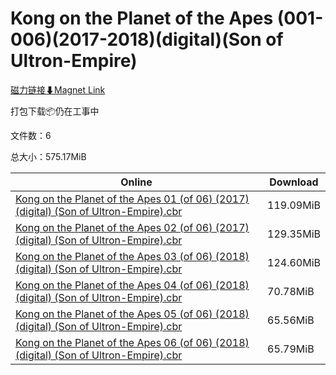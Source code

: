 # Kong on the Planet of the Apes (001-006)(2017-2018)(digital)(Son of Ultron-Empire)

[磁力链接⬇Magnet Link](magnet:?xt=urn:btih:52ec851f48f189aad90ff797d3d7d99681672fa0&dn=Kong%20on%20the%20Planet%20of%20the%20Apes%20%28001-006%29%282017-2018%29%28digital%29%28Son%20of%20Ultron-Empire%29)

打包下载📦仍在工事中

文件数：6

总大小：575.17MiB

Online | Download
--- | ---
[Kong on the Planet of the Apes 01 (of 06) (2017) (digital) (Son of Ultron-Empire).cbr](https://github.com/alicewish/markdown/blob/master/comic/Kong-on-Planet-of-Apes-01-of-06-2017-digital-Son-of-Ultron-Empire-cbr.md) | 119.09MiB
[Kong on the Planet of the Apes 02 (of 06) (2017) (digital) (Son of Ultron-Empire).cbr](https://github.com/alicewish/markdown/blob/master/comic/Kong-on-Planet-of-Apes-02-of-06-2017-digital-Son-of-Ultron-Empire-cbr.md) | 129.35MiB
[Kong on the Planet of the Apes 03 (of 06) (2018) (digital) (Son of Ultron-Empire).cbr](https://github.com/alicewish/markdown/blob/master/comic/Kong-on-Planet-of-Apes-03-of-06-2018-digital-Son-of-Ultron-Empire-cbr.md) | 124.60MiB
[Kong on the Planet of the Apes 04 (of 06) (2018) (digital) (Son of Ultron-Empire).cbr](https://github.com/alicewish/markdown/blob/master/comic/Kong-on-Planet-of-Apes-04-of-06-2018-digital-Son-of-Ultron-Empire-cbr.md) | 70.78MiB
[Kong on the Planet of the Apes 05 (of 06) (2018) (digital) (Son of Ultron-Empire).cbr](https://github.com/alicewish/markdown/blob/master/comic/Kong-on-Planet-of-Apes-05-of-06-2018-digital-Son-of-Ultron-Empire-cbr.md) | 65.56MiB
[Kong on the Planet of the Apes 06 (of 06) (2018) (digital) (Son of Ultron-Empire).cbr](https://github.com/alicewish/markdown/blob/master/comic/Kong-on-Planet-of-Apes-06-of-06-2018-digital-Son-of-Ultron-Empire-cbr.md) | 65.79MiB
